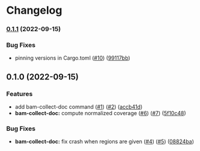 # Changelog

### [0.1.1](https://www.github.com/bihealth/maelstrom-core/compare/v0.1.0...v0.1.1) (2022-09-15)


### Bug Fixes

* pinning versions in Cargo.toml ([#10](https://www.github.com/bihealth/maelstrom-core/issues/10)) ([99117bb](https://www.github.com/bihealth/maelstrom-core/commit/99117bbc00260a54684353b7531a0558cea1a9d7))

## 0.1.0 (2022-09-15)


### Features

* add bam-collect-doc command ([#1](https://www.github.com/bihealth/maelstrom-core/issues/1)) ([#2](https://www.github.com/bihealth/maelstrom-core/issues/2)) ([accb41d](https://www.github.com/bihealth/maelstrom-core/commit/accb41d8e65c100407dd91b340f212dab9caf061))
* **bam-collect-doc:** compute normalized coverage ([#6](https://www.github.com/bihealth/maelstrom-core/issues/6)) ([#7](https://www.github.com/bihealth/maelstrom-core/issues/7)) ([5f10c48](https://www.github.com/bihealth/maelstrom-core/commit/5f10c483ba2c3e72f686057e8b812228e82fef2e))


### Bug Fixes

* **bam-collect-doc:** fix crash when regions are given ([#4](https://www.github.com/bihealth/maelstrom-core/issues/4)) ([#5](https://www.github.com/bihealth/maelstrom-core/issues/5)) ([08824ba](https://www.github.com/bihealth/maelstrom-core/commit/08824ba0b2fc8bdc6b413103d2c84673d9bb8f28))
